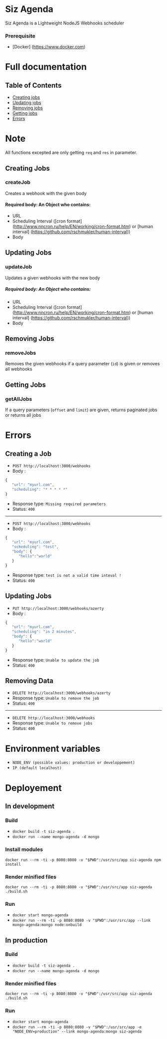 # Siz Agenda
Siz Agenda is a Lightweight NodeJS Webhooks scheduler

### Prerequisite
- [Docker] (https://www.docker.com)

# Full documentation
## Table of Contents
- [Creating jobs](#creating-jobs)
- [Updating jobs](#updating-jobs)
- [Removing jobs](#removing-jobs)
- [Getting jobs](#getting-jobs)
- [Errors](#errors)

# Note
All functions excepted are only getting `req` and `res` in parameter.

## Creating Jobs
### createJob
Creates a webhook with the given body
#### Required body: An Object who contains:
- URL
- Scheduling Interval ([cron format] (http://www.nncron.ru/help/EN/working/cron-format.htm) or [human interval] (https://github.com/rschmukler/human-interval))
- Body

## Updating Jobs
### updateJob
Updates a given webhooks with the new body
##### Required body: An Object who contains:
- URL
- Scheduling Interval ([cron format] (http://www.nncron.ru/help/EN/working/cron-format.htm) or [human interval] (https://github.com/rschmukler/human-interval))
- Body

## Removing Jobs
### removeJobs
Removes the given webhooks if a query parameter (`id`) is given or removes all webhooks

## Getting Jobs
### getAllJobs
If a query parameters (`offset` and `limit`) are given, returns paginated jobs or returns all jobs

# Errors
## Creating a Job
- `POST http://localhost:3000/webhooks`
- Body :
``` javascript
{  
   "url": "myurl.com",
   "scheduling": "* * * * *"
}
```
- Response type: `Missing required parameters`
- Status: `400`

---------------------------------------
- `POST http://localhost:3000/webhooks`
- Body :
``` javascript
{
   "url": "myurl.com",
   "scheduling": "test",
   "body": {  
      "hello":"world"
   }
}
```
- Response type: `test is not a valid time inteval !`
- Status: `400`

## Updating Jobs
- `PUT http://localhost:3000/webhooks/azerty`
- Body :
``` javascript
{  
   "url": "myurl.com",
   "scheduling": "in 2 minutes",
   "body": {  
      "hello":"world"
   }
}
```
- Response type: `Unable to update the job`
- Status: `400`

## Removing Data
- `DELETE http://localhost:3000/webhooks/azerty`
- Response type: `Unable to remove the job`
- Status: `400`

---------------------------------------
- `DELETE http://localhost:3000/webhooks`
- Response type: `Unable to remove jobs`
- Status: `400`

# Environment variables
- `NODE_ENV (possible values: production or developpement)`
- `IP (default localhost)`

# Deployement
## In development
### Build
- `docker build -t siz-agenda .`
- `docker run --name mongo-agenda -d mongo`

### Install modules
`docker run --rm -ti -p 8080:8080 -v "$PWD":/usr/src/app siz-agenda npm install`
### Render minified files
`docker run --rm -ti -p 8080:8080 -v "$PWD":/usr/src/app siz-agenda ./build.sh`
### Run
- `docker start mongo-agenda`
- `docker run --rm -ti -p 8080:8080 -v "$PWD":/usr/src/app --link mongo-agenda:mongo node:onbuild`

## In production
### Build
- `docker build -t siz-agenda .`
- `docker run --name mongo-agenda -d mongo`

### Render minified files
`docker run --rm -ti -p 8080:8080 -v "$PWD":/usr/src/app siz-agenda ./build.sh`
### Run
- `docker start mongo-agenda`
- `docker run --rm -ti -p 8080:8080 -v "$PWD":/usr/src/app -e "NODE_ENV=production" --link mongo-agenda:mongo siz-agenda`
